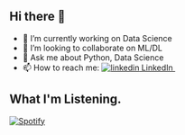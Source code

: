 ## Hi there 👋

- 🔭 I’m currently working on Data Science
- 👯 I’m looking to collaborate on ML/DL
- 💬 Ask me about Python, Data Science
- 📫 How to reach me:   <a href="https://www.linkedin.com/in/arunkothari84" rel="nofollow noreferrer">
    <img src="https://i.stack.imgur.com/gVE0j.png" alt="linkedin"> LinkedIn
  </a> &nbsp;

## What I'm Listening.

[![Spotify](https://novatorem.arunkothari84.vercel.app/api/spotify)](https://open.spotify.com/user/arunkothari84)

<!--
**arunkothari84/arunkothari84** is a ✨ _special_ ✨ repository because its `README.md` (this file) appears on your GitHub profile.

Here are some ideas to get you started:


- 🌱 I’m currently learning 

- 🤔 I’m looking for help with ...


- 😄 Pronouns: ...
- ⚡ Fun fact: ...
-->

